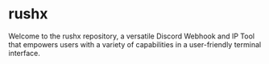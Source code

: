 # rushx
Welcome to the rushx repository, a versatile Discord Webhook and IP Tool that empowers users with a variety of capabilities in a user-friendly terminal interface.
